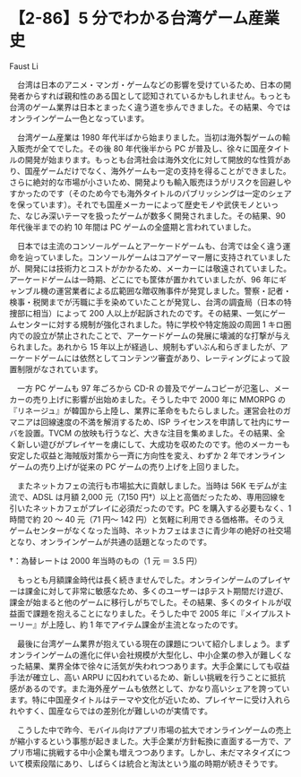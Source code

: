 # 【2-86】5 分でわかる台湾ゲーム産業史

<div class="author">Faust Li</div>

　台湾は日本のアニメ・マンガ・ゲームなどの影響を受けているため、日本の開発者からすれば親和性のある国として認知されているかもしれません。もっとも台湾のゲーム業界は日本とまったく違う道を歩んできました。その結果、今ではオンラインゲーム一色となっています。

　台湾ゲーム産業は 1980 年代半ばから始まりました。当初は海外製ゲームの輸入販売が全てでした。その後 80 年代後半から PC が普及し、徐々に国産タイトルの開発が始まります。もっとも台湾社会は海外文化に対して開放的な性質があり、国産ゲームだけでなく、海外ゲームも一定の支持を得ることができました。さらに絶対的な市場が小さいため、開発よりも輸入販売ほうがリスクを回避しやすかったのです（そのため今でも海外タイトルのパブリッシングは一定のシェアを保っています）。それでも国産メーカーによって歴史モノや武侠モノといった、なじみ深いテーマを扱ったゲームが数多く開発されました。その結果、90 年代後半までの約 10 年間は PC ゲームの全盛期と言われていました。

　日本では主流のコンソールゲームとアーケードゲームも、台湾では全く違う運命を辿っていました。コンソールゲームはコアゲーマー層に支持されていましたが、開発には技術力とコストがかかるため、メーカーには敬遠されていました。アーケードゲームは一時期、どこにでも筐体が置かれていましたが、96 年にギャンブル機の運営業者による広範囲な贈収賄事件が発覚しました。警察・記者・検事・税関までが汚職に手を染めていたことが発覚し、台湾の調査局（日本の特捜部に相当）によって 200 人以上が起訴されたのです。その結果、一気にゲームセンターに対する規制が強化されました。特に学校や特定施設の周囲 1 キロ圏内での設立が禁止されたことで、アーケードゲームの発展に壊滅的な打撃が与えられました。あれから 15 年以上が経過し、規制もずいぶん和らぎましたが、アーケードゲームには依然としてコンテンツ審査があり、レーティングによって設置制限がなされています。

　一方 PC ゲームも 97 年ごろから CD-R の普及でゲームコピーが氾濫し、メーカーの売り上げに影響が出始めました。そうした中で 2000 年に MMORPG の『リネージュ』が韓国から上陸し、業界に革命をもたらしました。運営会社のガマニアは回線速度の不満を解消するため、ISP ライセンスを申請して社内にサーバを設置。TVCM の放映も行うなど、大きな注目を集めました。その結果、全く新しい遊びがプレイヤーを虜にして、大成功を収めたのです。他のメーカーも安定した収益と海賊版対策から一斉に方向性を変え、わずか 2 年でオンラインゲームの売り上げが従来の PC ゲームの売り上げを上回りました。

　またネットカフェの流行も市場拡大に貢献しました。当時は 56K モデムが主流で、ADSL は月額 2,000 元（7,150 円†）以上と高価だったため、専用回線を引いたネットカフェがプレイに必須だったのです。PC を購入する必要もなく、1 時間で約 20 ～ 40 元（71 円～ 142 円）と気軽に利用できる価格帯。そのうえゲームセンターがなくなった当時、ネットカフェはまさに青少年の絶好の社交場となり、オンラインゲームが共通の話題となったのです。

†：為替レートは 2000 年当時のもの（1 元 ＝ 3.5 円）

　もっとも月額課金時代は長く続きませんでした。オンラインゲームのプレイヤーは課金に対して非常に敏感なため、多くのユーザーはβテスト期間だけ遊び、課金が始まると他のゲームに移行しがちでした。その結果、多くのタイトルが収益面で課題を抱えることになりました。そうした中で 2005 年に『メイプルストーリー』が上陸し、約 1 年でアイテム課金が主流となったのです。

　最後に台湾ゲーム業界が抱えている現在の課題について紹介しましょう。まずオンラインゲームの進化に伴い会社規模が大型化し、中小企業の参入が難しくなった結果、業界全体で徐々に活気が失われつつあります。大手企業にしても収益手法が確立し、高い ARPU に囚われているため、新しい挑戦を行うことに抵抗感があるのです。また海外産ゲームも依然として、かなり高いシェアを誇っています。特に中国産タイトルはテーマや文化が近いため、プレイヤーに受け入れられやすく、国産ならではの差別化が難しいのが実情です。

　こうした中で昨今、モバイル向けアプリ市場の拡大でオンラインゲームの売上が縮小するという事態が起きました。大手企業が方針転換に直面する一方で、アプリ市場に挑戦する中小企業も増えつつあります。しかし、未だマネタイズについて模索段階にあり、しばらくは統合と淘汰という嵐の時期が続きそうです。
